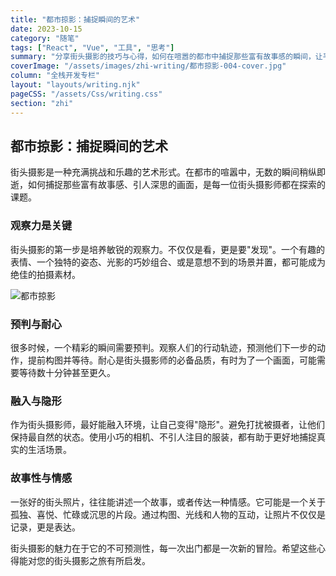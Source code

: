 ```yaml
---
title: "都市掠影：捕捉瞬间的艺术"
date: 2023-10-15
category: "随笔"
tags: ["React", "Vue", "工具", "思考"]
summary: "分享街头摄影的技巧与心得，如何在喧嚣的都市中捕捉那些富有故事感的瞬间，让平凡的场景变得不平凡。"
coverImage: "/assets/images/zhi-writing/都市掠影-004-cover.jpg"
column: "全栈开发专栏"
layout: "layouts/writing.njk"
pageCSS: "/assets/Css/writing.css"
section: "zhi"
---
```


## 都市掠影：捕捉瞬间的艺术

街头摄影是一种充满挑战和乐趣的艺术形式。在都市的喧嚣中，无数的瞬间稍纵即逝，如何捕捉那些富有故事感、引人深思的画面，是每一位街头摄影师都在探索的课题。

### 观察力是关键

街头摄影的第一步是培养敏锐的观察力。不仅仅是看，更是要"发现"。一个有趣的表情、一个独特的姿态、光影的巧妙组合、或是意想不到的场景并置，都可能成为绝佳的拍摄素材。

![都市掠影](/assets/images/zhi-writing/都市掠影-004-cover.jpg)

### 预判与耐心

很多时候，一个精彩的瞬间需要预判。观察人们的行动轨迹，预测他们下一步的动作，提前构图并等待。耐心是街头摄影师的必备品质，有时为了一个画面，可能需要等待数十分钟甚至更久。

### 融入与隐形

作为街头摄影师，最好能融入环境，让自己变得"隐形"。避免打扰被摄者，让他们保持最自然的状态。使用小巧的相机、不引人注目的服装，都有助于更好地捕捉真实的生活场景。

### 故事性与情感

一张好的街头照片，往往能讲述一个故事，或者传达一种情感。它可能是一个关于孤独、喜悦、忙碌或沉思的片段。通过构图、光线和人物的互动，让照片不仅仅是记录，更是表达。

街头摄影的魅力在于它的不可预测性，每一次出门都是一次新的冒险。希望这些心得能对您的街头摄影之旅有所启发。
